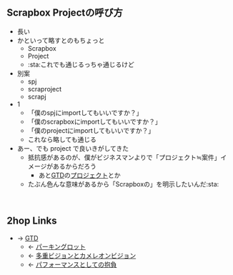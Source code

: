 ## Scrapbox Projectの呼び方
- 長い
- かといって略すとのもちょっと
    - Scrapbox
    - Project
    - :sta:これでも通じるっちゃ通じるけど
- 別案
    - spj
    - scraproject
    - scrapj
- 1
    - 「僕のspjにimportしてもいいですか？」
    - 「僕のscrapboxにimportしてもいいですか？」
    - 「僕のprojectにimportしてもいいですか？」
    - これなら略しても通じる
- あー、でも project で良いきがしてきた
    - 抵抗感があるのが、僕がビジネスマンよりで「プロジェクト≒案件」イメージがあるからだろう
        - あと[GTD](GTD.md)の[プロジェクト](プロジェクト.md)とか
    - たぶん色んな意味があるから「Scrapboxの」を明示したいんだ:sta:

<br>

## 2hop Links
- → [GTD](GTD.md)
    - ← [パーキングロット](パーキングロット.md)
    - ← [多重ビジョンとカメレオンビジョン](多重ビジョンとカメレオンビジョン.md)
    - ← [パフォーマンスとしての抱負](パフォーマンスとしての抱負.md)
